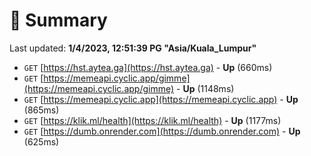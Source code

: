 # 📖 Summary
Last updated: **1/4/2023, 12:51:39 PG "Asia/Kuala_Lumpur"**

- `GET` [https://hst.aytea.ga](https://hst.aytea.ga) - **Up** (660ms)
- `GET` [https://memeapi.cyclic.app/gimme](https://memeapi.cyclic.app/gimme) - **Up** (1148ms)
- `GET` [https://memeapi.cyclic.app](https://memeapi.cyclic.app) - **Up** (865ms)
- `GET` [https://klik.ml/health](https://klik.ml/health) - **Up** (1177ms)
- `GET` [https://dumb.onrender.com](https://dumb.onrender.com) - **Up** (625ms)
